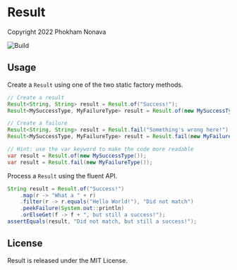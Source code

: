 Result
======

Copyright 2022 Phokham Nonava

![Build](https://github.com/fluxroot/result/actions/workflows/build.yml/badge.svg)


Usage
-----
Create a `Result` using one of the two static factory methods.

```java
// Create a result
Result<String, String> result = Result.of("Success!");
Result<MySuccessType, MyFailureType> result = Result.of(new MySuccessType());

// Create a failure
Result<String, String> result = Result.fail("Something's wrong here!");
Result<MySuccessType, MyFailureType> result = Result.fail(new MyFailureType());

// Hint: use the var keyword to make the code more readable
var result = Result.of(new MySuccessType());
var result = Result.fail(new MyFailureType());
```

Process a `Result` using the fluent API.

```java
String result = Result.of("Success!")
    .map(r -> "What a " + r)
    .filter(r -> r.equals("Hello World!"), "Did not match")
    .peekFailure(System.out::println)
    .orElseGet(f -> f + ", but still a success!");
assertEquals(result, "Did not match, but still a success!");
```


License
-------
Result is released under the MIT License.
